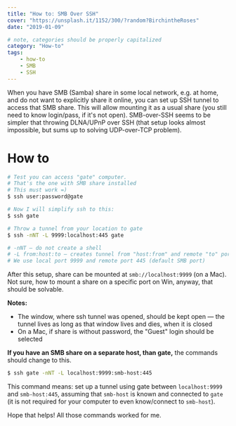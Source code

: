 ```yaml
---
title: "How to: SMB Over SSH"
cover: "https://unsplash.it/1152/300/?random?BirchintheRoses"
date: "2019-01-09"

# note, categories should be properly capitalized
category: "How-to"
tags:
    - how-to
    - SMB
    - SSH
---
```


When you have SMB (Samba) share in some local network, e.g. at home, and do not want to explicitly share it online, you can set up SSH tunnel to access that SMB share. This will allow mounting it as a usual share (you still need to know login/pass, if it's not open). SMB-over-SSH seems to be simpler that throwing DLNA/UPnP over SSH (that setup looks almost impossible, but sums up to solving UDP-over-TCP problem).

# How to

```bash
# Test you can access "gate" computer.
# That's the one with SMB share installed
# This must work =)
$ ssh user:password@gate

# Now I will simplify ssh to this:
$ ssh gate

# Throw a tunnel from your location to gate
$ ssh -nNT -L 9999:localhost:445 gate

# -nNT — do not create a shell
# -L from:host:to — creates tunnel from "host:from" and remote "to" ports
# We use local port 9999 and remote port 445 (default SMB port)
```

After this setup, share can be mounted at `smb://localhost:9999` (on a Mac). Not sure, how to mount a share on a specific port on Win, anyway, that should be solvable.

**Notes:**

-   The window, where ssh tunnel was opened, should be kept open — the tunnel lives as long as that window lives and dies, when it is closed
-   On a Mac, if share is without password, the "Guest" login should be selected

**If you have an SMB share on a separate host, than gate,** the commands should change to this.

```bash
$ ssh gate -nNT -L localhost:9999:smb-host:445
```

This command means: set up a tunnel using gate between `localhost:9999` and `smb-host:445`, assuming that `smb-host` is known and connected to `gate` (it is not required for your computer to even know/connect to `smb-host`).

Hope that helps! All those commands worked for me.
